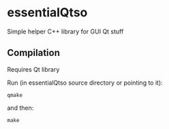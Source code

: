 # essentialQtso
Simple helper C++ library for GUI Qt stuff

Compilation
-----------
Requires Qt library

Run (in essentialQtso source directory or pointing to it):

    qmake

and then:

    make
